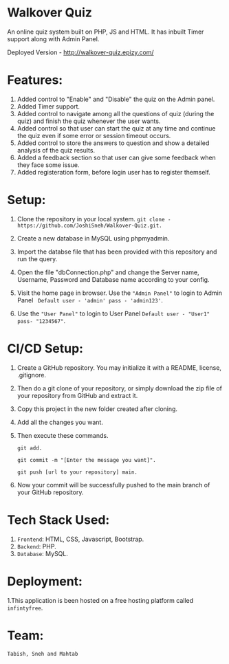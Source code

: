 # Walkover Quiz
An online quiz system built on PHP, JS and HTML. It has inbuilt Timer support along with Admin Panel.

Deployed Version - http://walkover-quiz.epizy.com/

# Features: 

1. Added control to "Enable" and "Disable" the quiz on the Admin panel.
2. Added Timer support.
3. Added control to navigate among all the questions of quiz (during the quiz) and finish the quiz whenever the user wants.
4. Added control so that user can start the quiz at any time and continue the quiz even if some error or session timeout occurs.
5. Added control to store the answers to question and show a detailed analysis of the quiz results.
6. Added a feedback section so that user can give some feedback when they face some issue.
7. Added registeration form, before login user has to register themself.

# Setup:

1. Clone the repository in your local system.
`git clone - https://github.com/JoshiSneh/Walkover-Quiz.git.`
2. Create a new database in MySQL using phpmyadmin.
 
3. Import the databse file that has been provided with this repository and run the query.
 
4. Open the file "dbConnection.php" and change the Server name, Username, Password and Database name according to your config.
 
5. Visit the home page in browser. Use the `"Admin Panel"` to login to Admin Panel ` Default user - 'admin' pass - 'admin123'`. 

6. Use the `"User Panel"` to login to User Panel `Default user - "User1" pass- "1234567"`. 

# CI/CD Setup:
1. Create a GitHub repository. You may initialize it with a README, license, .gitignore.
2. Then do a git clone of your repository, or simply download the zip file of your repository from GitHub and extract it.
3. Copy this project in the new folder created after cloning.
4. Add all the changes you want.
5. Then execute these commands.

   `git add.`
   
    `git commit -m "[Enter the message you want]".`
    
    `git push [url to your repository] main.`
6. Now your commit will be successfully pushed to the main branch of your GitHub repository.

# Tech Stack Used:
1. `Frontend`: HTML, CSS, Javascript, Bootstrap.
2. `Backend`: PHP.
3. `Database`: MySQL.

# Deployment:
1.This application is been hosted on a free hosting platform called `infintyfree`.

# Team:
`Tabish, Sneh and Mahtab`
